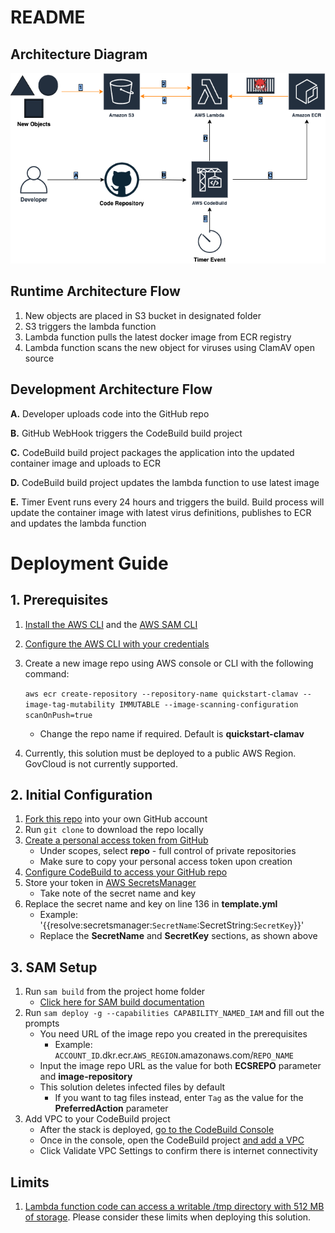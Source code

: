 # README

## Architecture Diagram

![Architecture Diagram!](/QuickStart-ClamAV.png "Quick Start ClamAV")

## Runtime Architecture Flow

1. New objects are placed in S3 bucket in designated folder
2. S3 triggers the lambda function 
3. Lambda function pulls the latest docker image from ECR registry
4. Lambda function scans the new object for viruses using ClamAV open source

## Development Architecture Flow

**A.** Developer uploads code into the GitHub repo

**B.** GitHub WebHook triggers the CodeBuild build project

**C.** CodeBuild build project packages the application into the updated container image and uploads to ECR

**D.** CodeBuild build project updates the lambda function to use latest image

**E.** Timer Event runs every 24 hours and triggers the build. Build process will update the container image with latest virus definitions, publishes to ECR and updates the lambda function

# Deployment Guide

## 1. Prerequisites
1. [Install the AWS CLI](https://docs.aws.amazon.com/cli/latest/userguide/install-cliv2.html) and the [AWS SAM CLI](https://docs.aws.amazon.com/serverless-application-model/latest/developerguide/serverless-sam-cli-install.html)
2. [Configure the AWS CLI with your credentials](https://docs.aws.amazon.com/cli/latest/userguide/cli-chap-configure.html)
3. Create a new image repo using AWS console or CLI with the following command:

    `aws ecr create-repository --repository-name quickstart-clamav --image-tag-mutability IMMUTABLE --image-scanning-configuration scanOnPush=true`

    - Change the repo name if required. Default is **quickstart-clamav**

4. Currently, this solution must be deployed to a public AWS Region. GovCloud is not currently supported.

## 2. Initial Configuration

1. [Fork this repo](https://guides.github.com/activities/forking/) into your own GitHub account 
1. Run `git clone` to download the repo locally
1. [Create a personal access token from GitHub](https://docs.github.com/en/github/authenticating-to-github/creating-a-personal-access-token) 
   -  Under scopes, select **repo** - full control of private repositories
   -  Make sure to copy your personal access token upon creation
1. [Configure CodeBuild to access your GitHub repo](https://docs.aws.amazon.com/codebuild/latest/userguide/access-tokens.html)
1. Store your token in [AWS SecretsManager](https://docs.aws.amazon.com/secretsmanager/latest/userguide/intro.html)
   - Take note of the secret name and key
1. Replace the secret name and key on line 136 in **template.yml**
   - Example: '{{resolve:secretsmanager:`SecretName`:SecretString:`SecretKey`}}' 
   - Replace the **SecretName** and **SecretKey** sections, as shown above

## 3. SAM Setup

1. Run `sam build` from the project home folder
   - [Click here for SAM build documentation](https://docs.aws.amazon.com/serverless-application-model/latest/developerguide/sam-cli-command-reference-sam-build.html)
1. Run `sam deploy -g --capabilities CAPABILITY_NAMED_IAM` and fill out the prompts
   - You need URL of the image repo you created in the prerequisites
     - Example: `ACCOUNT_ID`.dkr.ecr.`AWS_REGION`.amazonaws.com/`REPO_NAME`
   - Input the image repo URL as the value for both **ECSREPO** parameter and **image-repository**
   - This solution deletes infected files by default
     - If you want to tag files instead, enter `Tag` as the value for the **PreferredAction** parameter
1. Add VPC to your CodeBuild project
    - After the stack is deployed, [go to the CodeBuild Console](https://console.aws.amazon.com/codesuite/codebuild/projects) 
    - Once in the console, open the CodeBuild project [and add a VPC](https://docs.aws.amazon.com/codebuild/latest/userguide/vpc-support.html)
    - Click Validate VPC Settings to confirm there is internet connectivity

## Limits
1. [Lambda function code can access a writable /tmp directory with 512 MB of storage](https://docs.aws.amazon.com/lambda/latest/dg/images-create.html#images-reqs). Please consider these limits when deploying this solution.
